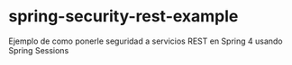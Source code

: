 # spring-security-rest-example
Ejemplo de como ponerle seguridad a servicios REST en Spring 4 usando Spring Sessions
